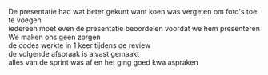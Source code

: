 De presentatie had wat beter gekunt want koen was vergeten om foto's toe te voegen
<br>
iedereen moet even de presentatie beoordelen voordat we hem presenteren
<br>
We maken ons geen zorgen 
<br>
de codes werkte in 1 keer tijdens de review
<br>
de volgende afspraak is alvast gemaakt
<br>
alles van de sprint was af en het ging goed kwa aspraken